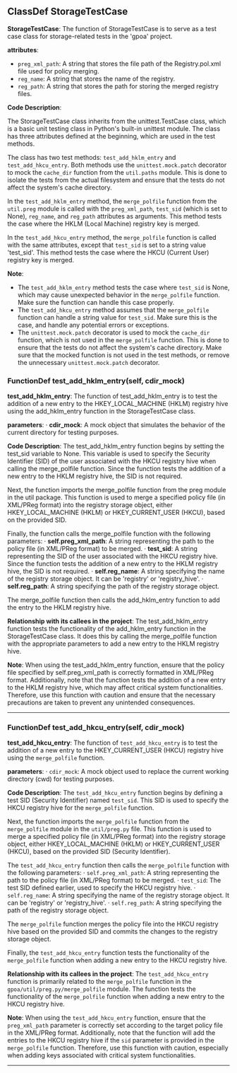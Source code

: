 ## ClassDef StorageTestCase
 **StorageTestCase**: The function of StorageTestCase is to serve as a test case class for storage-related tests in the 'gpoa' project.

**attributes**:

- `preg_xml_path`: A string that stores the file path of the Registry.pol.xml file used for policy merging.
- `reg_name`: A string that stores the name of the registry.
- `reg_path`: A string that stores the path for storing the merged registry files.

**Code Description**:

The StorageTestCase class inherits from the unittest.TestCase class, which is a basic unit testing class in Python's built-in unittest module. The class has three attributes defined at the beginning, which are used in the test methods.

The class has two test methods: `test_add_hklm_entry` and `test_add_hkcu_entry`. Both methods use the `unittest.mock.patch` decorator to mock the `cache_dir` function from the `util.paths` module. This is done to isolate the tests from the actual filesystem and ensure that the tests do not affect the system's cache directory.

In the `test_add_hklm_entry` method, the `merge_polfile` function from the `util.preg` module is called with the `preg_xml_path`, `test_sid` (which is set to None), `reg_name`, and `reg_path` attributes as arguments. This method tests the case where the HKLM (Local Machine) registry key is merged.

In the `test_add_hkcu_entry` method, the `merge_polfile` function is called with the same attributes, except that `test_sid` is set to a string value 'test_sid'. This method tests the case where the HKCU (Current User) registry key is merged.

**Note**:

- The `test_add_hklm_entry` method tests the case where `test_sid` is None, which may cause unexpected behavior in the `merge_polfile` function. Make sure the function can handle this case properly.
- The `test_add_hkcu_entry` method assumes that the `merge_polfile` function can handle a string value for `test_sid`. Make sure this is the case, and handle any potential errors or exceptions.
- The `unittest.mock.patch` decorator is used to mock the `cache_dir` function, which is not used in the `merge_polfile` function. This is done to ensure that the tests do not affect the system's cache directory. Make sure that the mocked function is not used in the test methods, or remove the unnecessary `unittest.mock.patch` decorator.
### FunctionDef test_add_hklm_entry(self, cdir_mock)
 **test\_add\_hklm\_entry**: The function of test\_add\_hklm\_entry is to test the addition of a new entry to the HKEY\_LOCAL\_MACHINE (HKLM) registry hive using the add\_hklm\_entry function in the StorageTestCase class.

**parameters**:
· **cdir\_mock**: A mock object that simulates the behavior of the current directory for testing purposes.

**Code Description**:
The test\_add\_hklm\_entry function begins by setting the test\_sid variable to None. This variable is used to specify the Security Identifier (SID) of the user associated with the HKCU registry hive when calling the merge\_polfile function. Since the function tests the addition of a new entry to the HKLM registry hive, the SID is not required.

Next, the function imports the merge\_polfile function from the preg module in the util package. This function is used to merge a specified policy file (in XML/PReg format) into the registry storage object, either HKEY\_LOCAL\_MACHINE (HKLM) or HKEY\_CURRENT\_USER (HKCU), based on the provided SID.

Finally, the function calls the merge\_polfile function with the following parameters:
· **self.preg\_xml\_path**: A string representing the path to the policy file (in XML/PReg format) to be merged.
· **test\_sid**: A string representing the SID of the user associated with the HKCU registry hive. Since the function tests the addition of a new entry to the HKLM registry hive, the SID is not required.
· **self.reg\_name**: A string specifying the name of the registry storage object. It can be 'registry' or 'registry\_hive'.
· **self.reg\_path**: A string specifying the path of the registry storage object.

The merge\_polfile function then calls the add\_hklm\_entry function to add the entry to the HKLM registry hive.

**Relationship with its callees in the project**:
The test\_add\_hklm\_entry function tests the functionality of the add\_hklm\_entry function in the StorageTestCase class. It does this by calling the merge\_polfile function with the appropriate parameters to add a new entry to the HKLM registry hive.

**Note**:
When using the test\_add\_hklm\_entry function, ensure that the policy file specified by self.preg\_xml\_path is correctly formatted in XML/PReg format. Additionally, note that the function tests the addition of a new entry to the HKLM registry hive, which may affect critical system functionalities. Therefore, use this function with caution and ensure that the necessary precautions are taken to prevent any unintended consequences.
***
### FunctionDef test_add_hkcu_entry(self, cdir_mock)
 **test\_add\_hkcu\_entry**: The function of `test_add_hkcu_entry` is to test the addition of a new entry to the HKEY\_CURRENT\_USER (HKCU) registry hive using the `merge_polfile` function.

**parameters**:
· `cdir_mock`: A mock object used to replace the current working directory (cwd) for testing purposes.

**Code Description**:
The `test_add_hkcu_entry` function begins by defining a test SID (Security Identifier) named `test_sid`. This SID is used to specify the HKCU registry hive for the `merge_polfile` function.

Next, the function imports the `merge_polfile` function from the `merge_polfile` module in the `util/preg.py` file. This function is used to merge a specified policy file (in XML/PReg format) into the registry storage object, either HKEY\_LOCAL\_MACHINE (HKLM) or HKEY\_CURRENT\_USER (HKCU), based on the provided SID (Security Identifier).

The `test_add_hkcu_entry` function then calls the `merge_polfile` function with the following parameters:
· `self.preg_xml_path`: A string representing the path to the policy file (in XML/PReg format) to be merged.
· `test_sid`: The test SID defined earlier, used to specify the HKCU registry hive.
· `self.reg_name`: A string specifying the name of the registry storage object. It can be 'registry' or 'registry\_hive'.
· `self.reg_path`: A string specifying the path of the registry storage object.

The `merge_polfile` function merges the policy file into the HKCU registry hive based on the provided SID and commits the changes to the registry storage object.

Finally, the `test_add_hkcu_entry` function tests the functionality of the `merge_polfile` function when adding a new entry to the HKCU registry hive.

**Relationship with its callees in the project**:
The `test_add_hkcu_entry` function is primarily related to the `merge_polfile` function in the `gpoa/util/preg.py/merge_polfile` module. The function tests the functionality of the `merge_polfile` function when adding a new entry to the HKCU registry hive.

**Note**:
When using the `test_add_hkcu_entry` function, ensure that the `preg_xml_path` parameter is correctly set according to the target policy file in the XML/PReg format. Additionally, note that the function will add the entries to the HKCU registry hive if the `sid` parameter is provided in the `merge_polfile` function. Therefore, use this function with caution, especially when adding keys associated with critical system functionalities.
***
